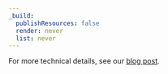 ```yaml
---
_build:
  publishResources: false
  render: never
  list: never
---
```


For more technical details, see our [blog post](https://blog.cloudflare.com/api-abuse-detection/).
